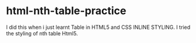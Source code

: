 # html-nth-table-practice
I did this when i just learnt Table in HTML5 and CSS INLINE STYLING. 
I tried the styling of nth table Html5.
